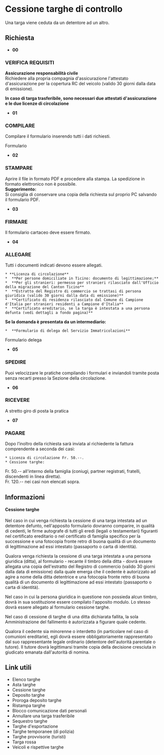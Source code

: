 # Cessione targhe di controllo

Una targa viene ceduta da un detentore ad un altro.

## Richiesta

  * **00**

###  VERIFICA REQUISITI

 **Assicurazione responsabilità civile**  
Richiedere alla propria compagnia d'assicurazione l'attestato d'assicurazione
per la copertura RC del veicolo (valido 30 giorni dalla data di emissione).  
  
**In caso di targa trasferibile, sono necessari due attestati d'assicurazione
e le due licenze di circolazione**

  *  **01**

###  COMPILARE

Compilare il formulario inserendo tutti i dati richiesti.  
  
Formulario

  *  **02**

###  STAMPARE

Aprire il file in formato PDF e procedere alla stampa. La spedizione in
formato elettronico non è possibile.  
**Suggerimento:**  
Si consiglia di conservare una copia della richiesta sul proprio PC salvando
il formulario PDF.

  * **03**

###  FIRMARE

Il formulario cartaceo deve essere firmato.

  * **04**

###  ALLEGARE

Tutti i documenti indicati devono essere allegati.  

    * **Licenza di circolazione**
    *  **Per persone domiciliate in Ticino: documento di legittimazione;**
    *  **Per gli stranieri: permesso per stranieri rilasciato dall'Ufficio della migrazione del Canton Ticino**
    *  **Estratto del Registro di commercio se trattasi di persona giuridica (valido 30 giorni dalla data di emissione)**
    *  **Certificato di residenza rilasciato dal Comune di Campione d'Italia per stranieri residenti a Campione d'Italia**
    *  **Certificato ereditario, se la targa è intestata a una persona defunta (vedi dettagli a fondo pagina)**
 **Se la domanda è presentata da un intermediario:**

    *  **Formulario di delega del Servizio Immatricolazioni**
Formulario delega

  *  **05**

###  SPEDIRE

Puoi velocizzare le pratiche compilando i formulari e inviandoli tramite posta
senza recarti presso la Sezione della circolazione.

  * **06**

###  RICEVERE

A stretto giro di posta la pratica

  * **07**

###  PAGARE

Dopo l’inoltro della richiesta sarà inviata al richiedente la fattura
comprendente a seconda dei casi:

    * Licenza di circolazione Fr. 50.--.
    * Cessione targhe:  
Fr. 50.-- all'interno della famiglia (coniugi, partner registrati, fratelli,
discendenti in linea diretta).  
Fr. 120.-- nei casi non elencati sopra.

## Informazioni

####  Cessione targhe

Nel caso in cui venga richiesta la cessione di una targa intestata ad un
detentore defunto, nell'apposito formulario dovranno comparire, in qualità di
cedenti, le firme autografe di tutti gli eredi (legali o testamentari)
figuranti nel certificato ereditario o nel certificato di famiglia specifico
per la successione e una fotocopia fronte retro di buona qualità di un
documento di legittimazione ad essi intestato (passaporto o carta di
identità).

Qualora venga richiesta la cessione di una targa intestata a una persona
giuridica (ditta), al formulario - recante il timbro della ditta - dovrà
essere allegata una copia dell'estratto del Registro di commercio (valido 30
giorni dalla data di emissione) dalla quale emerga che il cedente è
autorizzato ad agire a nome della ditta detentrice e una fotocopia fronte
retro di buona qualità di un documento di legittimazione ad essi intestato
(passaporto o carta di identità).

Nel caso in cui la persona giuridica in questione non possieda alcun timbro,
dovrà in sua sostituzione essere compilato l'apposito modulo. Lo stesso dovrà
essere allegato al formulario cessione targhe.

Nel caso di cessione di targhe di una ditta dichiarata fallita, la sola
Amministrazione del fallimento è autorizzata a figurare quale cedente.

Qualora il cedente sia minorenne o interdetto (in particolare nel caso di
comunioni ereditarie), egli dovrà essere obbligatoriamente rappresentato dal
suo rappresentante legale ordinario (detentore dell'autorità parentale o
tutore). Il tutore dovrà legittimarsi tramite copia della decisione cresciuta
in giudicato emanata dall'autorità di nomina.

## Link utili

  * Elenco targhe
  * Asta targhe
  * Cessione targhe
  * Deposito targhe
  * Proroga deposito targhe
  * Ristampa targhe
  * Blocco comunicazione dati personali
  * Annullare una targa trasferibile
  * Sequestro targhe
  * Targhe d'esportazione 
  * Targhe temporanee (di polizia) 
  * Targhe provvisorie (turisti) 
  * Targa rossa 
  * Veicoli e rispettive targhe

